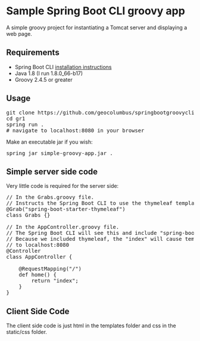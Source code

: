 # Sample Spring Boot CLI groovy app
A simple groovy project for instantiating a Tomcat server and displaying a web page.


## Requirements

* Spring Boot CLI [installation instructions](https://docs.spring.io/spring-boot/docs/current/reference/html/getting-started-installing-spring-boot.html#getting-started-installing-the-cli) 
* Java 1.8 (I run 1.8.0_66-b17)
* Groovy 2.4.5 or greater

## Usage

<pre>
git clone https://github.com/geocolumbus/springbootgroovycli.git gr1
cd gr1
spring run .
# navigate to localhost:8080 in your browser
</pre>

Make an executable jar if you wish:

<pre>
spring jar simple-groovy-app.jar .
</pre>

## Simple server side code

Very little code is required for the server side:

<pre>
// In the Grabs.groovy file.
// Instructs the Spring Boot CLI to use the thymeleaf template engine.
@Grab("spring-boot-starter-thymeleaf")
class Grabs {}

// In the AppController.groovy file.
// The Spring Boot CLI will see this and include "spring-boot-starter-web".
// Because we included thymeleaf, the "index" will cause templates/index.html to be loaded
// to localhost:8080
@Controller
class AppController {

    @RequestMapping("/")
    def home() {
        return "index";
    }
}
</pre>

## Client Side Code

The client side code is just html in the templates folder and css in the static/css folder.